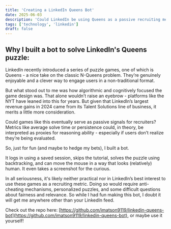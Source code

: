 ```yaml
---
title: 'Creating a LinkedIn Queens Bot'
date: 2025-06-03
description: 'Could LinkedIn be using Queens as a passive recruiting metric? Better to be safe than sorry I suppose...'
tags: ['technology', 'linkedin']
draft: false
---
```


## Why I built a bot to solve LinkedIn's Queens puzzle:

LinkedIn recently introduced a series of puzzle games, one of which is Queens - a nice take on the classic N-Queens problem. They’re genuinely enjoyable and a clever way to engage users in a non-traditional format.

But what stood out to me was how algorithmic and cognitively focused the game design was. That alone wouldn’t raise an eyebrow - platforms like the NYT have leaned into this for years. But given that LinkedIn’s largest revenue gains in 2024 came from its Talent Solutions line of business, it merits a little more consideration.

Could games like this eventually serve as passive signals for recruiters? Metrics like average solve time or persistence could, in theory, be interpreted as proxies for reasoning ability - especially if users don’t realize they’re being evaluated.

So, just for fun (and maybe to hedge my bets), I built a bot.

It logs in using a saved session, skips the tutorial, solves the puzzle using backtracking, and can move the mouse in a way that looks (relatively) human. It even takes a screenshot for the curious.

In all seriousness, it's likely neither practical nor in LinkedIn’s best interest to use these games as a recruiting metric. Doing so would require anti-cheating mechanisms, personalized puzzles, and some difficult questions about fairness and relevance. So while I had fun making this bot, I doubt it will get me anywhere other than your LinkedIn feed.

Check out the repo here: [https://github.com/imatson9119/linkedin-queens-bot](https://github.com/imatson9119/linkedin-queens-bot), or maybe use it yourself!
